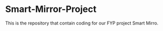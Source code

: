 # Smart-Mirror-Project
This is the repository that contain coding for our FYP project  Smart Mirro.
